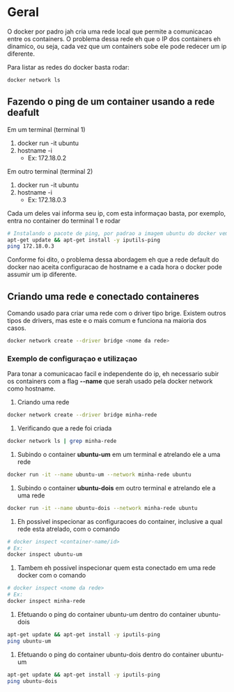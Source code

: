 # Geral
O docker por padro jah cria uma rede local que permite a comunicacao entre os containers. O problema dessa rede eh que o IP dos containers eh dinamico, ou seja, cada vez que um containers sobe ele pode redecer um ip diferente.

Para listar as redes do docker basta rodar:
```sh
docker network ls
```

## Fazendo o ping de um container usando a rede deafult
Em um terminal (terminal 1)
1. docker run -it ubuntu
1. hostname -i
    - Ex: 172.18.0.2

Em outro terminal (terminal 2)
1. docker run -it ubuntu
1. hostname -i
    - Ex: 172.18.0.3

Cada um deles vai informa seu ip, com esta informaçao basta, por exemplo, entra no container do terminal 1 e rodar
```sh
# Instalando o pacote de ping, por padrao a imagem ubuntu do docker vem sem
apt-get update && apt-get install -y iputils-ping
ping 172.18.0.3
```

Conforme foi dito, o problema dessa abordagem eh que a rede default do docker nao aceita configuracao de hostname e a cada hora o docker pode assumir um ip diferente.

## Criando uma rede e conectado containeres
Comando usado para criar uma rede com o driver tipo brige. Existem outros tipos de drivers, mas este e o mais comum e funciona na maioria dos casos.
```sh
docker network create --driver bridge <nome da rede>
```

### Exemplo de configuraçao e utilizaçao
Para tonar a comunicacao facil e independente do ip, eh necessario subir os containers com a flag **--name** que serah usado pela docker network como hostname.

1. Criando uma rede
```sh
docker network create --driver bridge minha-rede
```
1. Verificando que a rede foi criada
```sh
docker network ls | grep minha-rede
```
1. Subindo o container **ubuntu-um** em um terminal e atrelando ele a uma rede
```sh
docker run -it --name ubuntu-um --network minha-rede ubuntu
```
1. Subindo o container **ubuntu-dois** em outro terminal e atrelando ele a uma rede
```sh
docker run -it --name ubuntu-dois --network minha-rede ubuntu
```
1. Eh possivel inspecionar as configuracoes do container, inclusive a qual rede esta atrelado, com o comando
```sh
# docker inspect <container-name/id>
# Ex:
docker inspect ubuntu-um
```
1. Tambem eh possivel inspecionar quem esta conectado em uma rede docker com o comando
```sh
# docker inspect <nome da rede>
# Ex:
docker inspect minha-rede
```
1. Efetuando o ping do container ubuntu-um dentro do container ubuntu-dois
```sh
apt-get update && apt-get install -y iputils-ping
ping ubuntu-um
```
1. Efetuando o ping do container ubuntu-dois dentro do container ubuntu-um
```sh
apt-get update && apt-get install -y iputils-ping
ping ubuntu-dois
```
